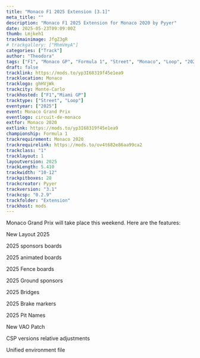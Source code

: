 ```yaml
---
title: "Monaco F1 2025 Extension [3.1]"
meta_title: ""
description: "Monaco F1 2025 Extension for Monaco 2020 by Pyyer"
date: 2025-05-23T09:09:00Z
thumb: Lmjkeh1
trackmainimage: JfgZ3gR
# trackgallery: ["MhmVmyA"]
categories: ["Track"]
author: "Theodora"
tags: ["F1", "Monaco GP", "Formula 1", "Street", "Monaco", "Loop", "2025", "Pyyer"]
draft: false
tracklink: https://mods.to/yp3I68319f45e1ea9
tracklocation: Monaco
tracklogo: ghHVjWk
trackcity: Monte-Carlo
trackhosted: ["F1","Miami GP"]
tracktype: ["Street", "Loop"]
eventyear: ["2025"]
event: Monaco Grand Prix
eventlogo: circuit-de-monaco
extfor: Monaco 2020
extlink: https://mods.to/yp3I68319f45e1ea9
championship: Formula 1
trackrequirement: Monaco 2020
trackrequirelink: https://mods.to/ov4t682e86aa99ca2
trackclass: "1" 
tracklayout: 1
layoutversion: 2025
trackLength: 5.410
trackwidth: "10-12"
trackpitboxes: 28
trackcreator: Pyyer
trackversion: "3.1"
trackcsp: "0.2.9"
trackfolder: "Extension"
trackhost: mods
---
```


Monaco  Grand Prix will take place this weekend.
Here are the features:

New Layout 2025

2025 sponsors boards

2025 animated boards

2025 Fence boards

2025 Ground sponsors

2025 Bridges

2025 Brake markers

2025 Pit Names

New VAO Patch

CSP versions relative adjustments

Unified environment file